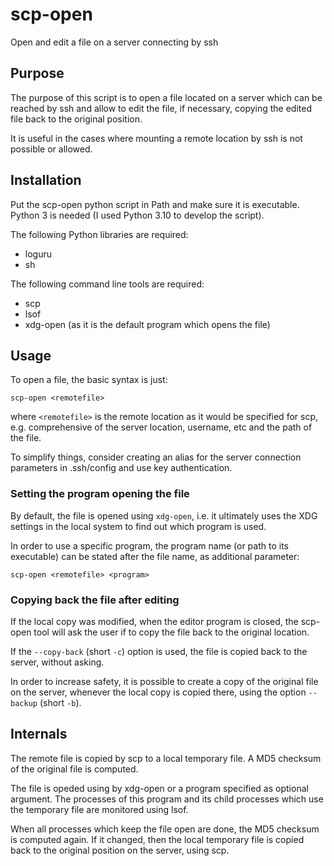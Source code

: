 # scp-open

Open and edit a file on a server connecting by ssh

## Purpose

The purpose of this script is to open a file located on a server
which can be reached by ssh and allow to edit the file, if necessary,
copying the edited file back to the original position.

It is useful in the cases where mounting a remote location by ssh
is not possible or allowed.

## Installation

Put the scp-open python script in Path and make sure it is
executable. Python 3 is needed (I used Python 3.10 to develop
the script).

The following Python libraries are required:
- loguru
- sh

The following command line tools are required:
- scp
- lsof
- xdg-open (as it is the default program which opens the file)

## Usage

To open a file, the basic syntax is just:
```
scp-open <remotefile>
```
where ``<remotefile>`` is the remote location as it would be specified
for scp, e.g. comprehensive of the server location, username, etc
and the path of the file.

To simplify things, consider creating an alias for the server connection
parameters in .ssh/config and use key authentication.

### Setting the program opening the file

By default, the file is opened using ``xdg-open``, i.e. it ultimately uses the
XDG settings in the local system to find out which program is used.

In order to use a specific program, the program name (or path to its executable)
can be stated after the file name, as additional parameter:
```
scp-open <remotefile> <program>
```

### Copying back the file after editing

If the local copy was modified, when the editor program is closed, the scp-open
tool will ask the user if to copy the file back to the original location.

If the ``--copy-back`` (short ``-c``) option is used, the file is copied back
to the server, without asking.

In order to increase safety, it is possible to create a copy of the original
file on the server, whenever the local copy is copied there, using the
option ``--backup`` (short ``-b``).

## Internals

The remote file is copied by scp to a local temporary file.
A MD5 checksum of the original file is computed.

The file is opeded using by xdg-open or a program specified as
optional argument. The processes of this program and its child processes
which use the temporary file are monitored using lsof.

When all processes which keep the file open are done,
the MD5 checksum is computed again. If it changed, then
the local temporary file is copied back to the original position
on the server, using scp.
